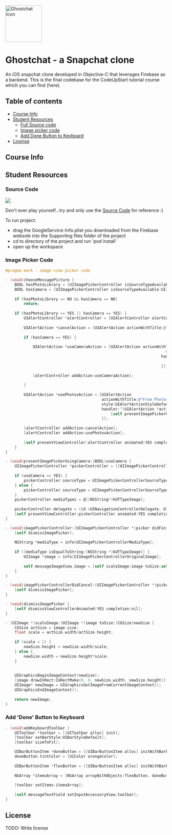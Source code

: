 <a href="https://codeupstart.com">
    <img src="https://s32.postimg.org/gzi5dekhh/ghost_chat_icon_web.png" alt="Ghostchat Icon" title="Ghost" align="center" height="114" width="114"/>
</a>

# Ghostchat - a Snapchat clone

An iOS snapchat clone developed in Objective-C that leverages Firebase as a backend. This is the final codebase for the CodeUpStart tutorial course which you can find (here).

## Table of contents

- [Course Info](#course-info)
- [Student Resources](#student-resources)
    - [Full Source code](#source-code) 
    - [Image picker code](#image-picker-code) 
    - [Add Done Button to Keyboard](#add-done-button-to-keyboard)
- [License](#license)

## Course Info

## Student Resources

### Source Code

<a href="https://codeupstart.com">
    <img src="https://s31.postimg.org/rhemsn6iz/Screen_Shot_2016_07_12_at_12_44_37_AM.png"/>
</a>

Don't ever play yourself...try and only use the [Source Code](https://google.com) for reference :) 

To run project:
* drag the GoogleService-Info.plist you downloaded from the Firebase websole into the Supporting files folder of the project
* cd to directory of the project and run 'pod install'
* open up the workspace

### Image Picker Code
```objective-c
#pragma mark - image view picker code

- (void)chooseMessagePicture {
	BOOL hasPhotoLibrary = [UIImagePickerController isSourceTypeAvailable:UIImagePickerControllerSourceTypePhotoLibrary];
	BOOL hasCamera = [UIImagePickerController isSourceTypeAvailable:UIImagePickerControllerSourceTypeCamera];
	
	if (hasPhotoLibrary == NO && hasCamera == NO)
		return;
	
	if (hasPhotoLibrary == YES || hasCamera == YES) {
		UIAlertController *alertController = [UIAlertController alertControllerWithTitle:@"Choose Picture" message:nil preferredStyle:UIAlertControllerStyleActionSheet];
		
		UIAlertAction *cancelAction = [UIAlertAction actionWithTitle:@"Cancel" style:UIAlertActionStyleCancel handler:nil];
		
		if (hasCamera == YES) {
			
			UIAlertAction *useCameraAction = [UIAlertAction actionWithTitle:@"From Camera"
																	  style:UIAlertActionStyleDefault
																	handler:^(UIAlertAction *action) {
																		[self presentImagePickerUsingCamera:YES];
																	}];
			
			[alertController addAction:useCameraAction];
			
		}
		
		UIAlertAction *usePhotosAction = [UIAlertAction
										  actionWithTitle:@"From Photos"
										  style:UIAlertActionStyleDefault
										  handler:^(UIAlertAction *action) {
											  [self presentImagePickerUsingCamera:NO];
										  }];
		
		[alertController addAction:cancelAction];
		[alertController addAction:usePhotosAction];
		
		[self presentViewController:alertController animated:YES completion:nil];
	}
}

- (void)presentImagePickerUsingCamera:(BOOL)useCamera {
	UIImagePickerController *pickerController = [[UIImagePickerController alloc] init];
	
	if (useCamera == YES) {
		pickerController.sourceType = UIImagePickerControllerSourceTypeCamera;
	} else {
		pickerController.sourceType = UIImagePickerControllerSourceTypePhotoLibrary;
	}
	pickerController.mediaTypes = @[(NSString*)kUTTypeImage];
	
	pickerController.delegate = (id <UINavigationControllerDelegate, UIImagePickerControllerDelegate>)self;
	[self presentViewController:pickerController animated:YES completion:nil];
}

- (void)imagePickerController:(UIImagePickerController *)picker didFinishPickingMediaWithInfo:(NSDictionary *)info {
	[self dismissImagePicker];
	
	NSString *mediaType = info[UIImagePickerControllerMediaType];
	
	if ([mediaType isEqualToString:(NSString *)kUTTypeImage]) {
		UIImage *image = info[UIImagePickerControllerOriginalImage];
		
		self.messageImageView.image = [self scaleImage:image toSize:self.messageImageView.frame.size];
	}
}

- (void)imagePickerControllerDidCancel:(UIImagePickerController *)picker {
	[self dismissImagePicker];
}

- (void)dismissImagePicker {
	[self dismissViewControllerAnimated:YES completion:nil];
}

- (UIImage *)scaleImage:(UIImage *)image toSize:(CGSize)newSize {
	CGSize actSize = image.size;
	float scale = actSize.width/actSize.height;
	
	if (scale < 1) {
		newSize.height = newSize.width/scale;
	} else {
		newSize.width = newSize.height*scale;
	}
	
	
	UIGraphicsBeginImageContext(newSize);
	[image drawInRect:CGRectMake(0, 0, newSize.width, newSize.height)];
	UIImage* newImage = UIGraphicsGetImageFromCurrentImageContext();
	UIGraphicsEndImageContext();
	
	return newImage;
}
```

### Add 'Done' Button to Keyboard
```objective-c
- (void)addKeyboardToolbar {
	UIToolbar *toolbar = [[UIToolbar alloc] init];
	[toolbar setBarStyle:UIBarStyleDefault];
	[toolbar sizeToFit];

	UIBarButtonItem *doneButton = [[UIBarButtonItem alloc] initWithBarButtonSystemItem:UIBarButtonSystemItemDone target:self action:@selector(resignKeyboard)];
	doneButton.tintColor = [UIColor orangeColor];
	
	UIBarButtonItem *flexButton = [[UIBarButtonItem alloc] initWithBarButtonSystemItem:UIBarButtonSystemItemFlexibleSpace target:self action:nil];
	
	NSArray *itemsArray = [NSArray arrayWithObjects:flexButton, doneButton, nil];
	
	[toolbar setItems:itemsArray];
	
	[self.messageTextField setInputAccessoryView:toolbar];
}
```



## License

TODO: Write license